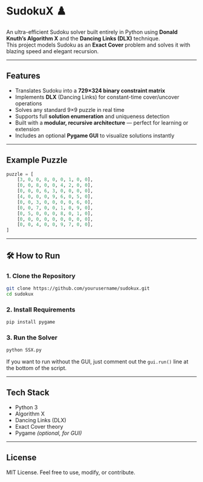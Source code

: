 # SudokuX ♟️ 
An ultra-efficient Sudoku solver built entirely in Python using **Donald Knuth’s Algorithm X** and the **Dancing Links (DLX)** technique.  
This project models Sudoku as an **Exact Cover** problem and solves it with blazing speed and elegant recursion.

---

##  Features

- Translates Sudoku into a **729×324 binary constraint matrix**
- Implements **DLX** (Dancing Links) for constant-time cover/uncover operations
- Solves any standard 9×9 puzzle in real time
- Supports full **solution enumeration** and uniqueness detection
- Built with a **modular, recursive architecture** — perfect for learning or extension
- Includes an optional **Pygame GUI** to visualize solutions instantly

---

##  Example Puzzle

```python
puzzle = [
    [3, 0, 0, 8, 0, 0, 1, 0, 0],
    [0, 0, 8, 0, 0, 4, 2, 0, 0],
    [0, 0, 0, 6, 3, 0, 0, 0, 0],
    [4, 0, 0, 0, 9, 6, 0, 5, 0],
    [0, 0, 3, 0, 0, 0, 0, 6, 0],
    [0, 0, 7, 0, 0, 1, 0, 9, 0],
    [0, 5, 0, 0, 0, 8, 0, 1, 0],
    [0, 0, 0, 0, 0, 0, 0, 0, 0],
    [0, 0, 4, 0, 0, 9, 7, 0, 0],
]
```

---

## 🛠️ How to Run

### 1. Clone the Repository

```bash
git clone https://github.com/yourusername/sudokux.git
cd sudokux
```

### 2. Install Requirements

```bash
pip install pygame
```

### 3. Run the Solver

```bash
python SSX.py
```

 If you want to run without the GUI, just comment out the `gui.run()` line at the bottom of the script.

---

## Tech Stack

- Python 3
- Algorithm X
- Dancing Links (DLX)
- Exact Cover theory
- Pygame *(optional, for GUI)*

---

##  License

MIT License. Feel free to use, modify, or contribute.
